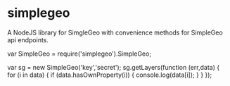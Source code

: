 # simplegeo

A NodeJS library for SimgleGeo with convenience methods for 
SimpleGeo api endpoints. 

var SimpleGeo = require('simplegeo').SimpleGeo;

var sg = new SimpleGeo('key','secret');
sg.getLayers(function (err,data) { 
    for (i in data) {
        if (data.hasOwnProperty(i)) {
            console.log(data[i]);
        }
    }
});
